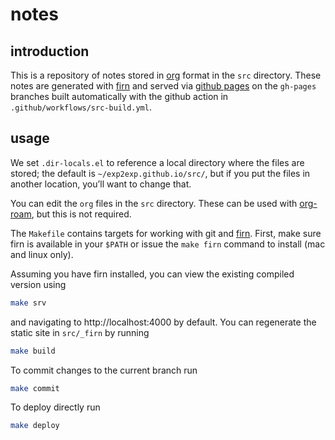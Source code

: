 # notes

## introduction

This is a repository of notes stored in [org](https://orgmode.org/manual/) format in the `src` directory. These notes are generated with [firn](https://github.com/theiceshelf/firn) and served via [github pages](https://docs.github.com/en/free-pro-team@latest/github/working-with-github-pages) on the `gh-pages` branches built automatically with the github action in `.github/workflows/src-build.yml`.

## usage

We set `.dir-locals.el` to reference a local directory where the files
are stored; the default is `~/exp2exp.github.io/src/`, but if you put
the files in another location, you’ll want to change that.

You can edit the `org` files in the `src` directory. These can be used with [org-roam](https://www.orgroam.com/), but this is not required.

The `Makefile` contains targets for working with git and [firn](https://github.com/theiceshelf/firn). First, make sure firn is available in your `$PATH` or issue the `make firn` command to install (mac and linux only).

Assuming you have firn installed, you can view the existing compiled version using
``` sh
make srv
```
and navigating to http://localhost:4000 by default. You can regenerate the static site in `src/_firn` by running
``` sh
make build
```

To commit changes to the current branch run
``` sh
make commit
```
To deploy directly run
``` sh
make deploy
```
